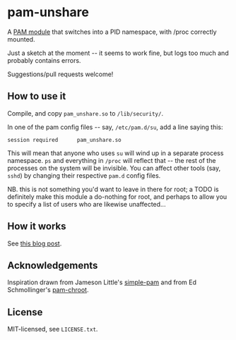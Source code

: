 pam-unshare
===========

A [PAM module](http://www.linux-pam.org/) that switches into a PID namespace,
with /proc correctly mounted.

Just a sketch at the moment -- it seems to work fine, but logs too much and
probably contains errors.

Suggestions/pull requests welcome!


How to use it
-------------

Compile, and copy `pam_unshare.so` to `/lib/security/`.

In one of the pam config files -- say, `/etc/pam.d/su`, add a line saying this:

    session required      pam_unshare.so

This will mean that anyone who uses `su` will wind up in a separate process
namespace.  `ps` and everything in `/proc` will reflect that -- the rest of
the processes on the system will be invisible.  You can affect other tools
(say, `sshd`) by changing their respective `pam.d` config files.

NB. this is not something you'd want to leave in there for root; a TODO is
definitely make this module a do-nothing for root, and perhaps to allow you
to specify a list of users who are likewise unaffected...


How it works
------------

See [this blog post](http://www.gilesthomas.com/2016/04/pam-unshare-a-pam-module-that-switches-into-a-pid-namespace/).


Acknowledgements
----------------

Inspiration drawn from Jameson Little's [simple-pam](https://github.com/beatgammit/simple-pam) and from Ed
Schmollinger's [pam-chroot](https://sourceforge.net/projects/pam-chroot/).


License
-------

MIT-licensed, see `LICENSE.txt`.

